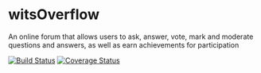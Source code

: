 # witsOverflow
An online forum that allows users to ask, answer, vote, mark and moderate questions and answers, as well as earn achievements for participation

[![Build Status](https://app.travis-ci.com/2003405/witsOverflow.svg?branch=Test/staging)](https://app.travis-ci.com/2003405/witsOverflow)
[![Coverage Status](https://coveralls.io/repos/github/2003405/witsOverflow/badge.svg?branch=Test/staging)](https://coveralls.io/github/2003405/witsOverflow?branch=Test/staging)

